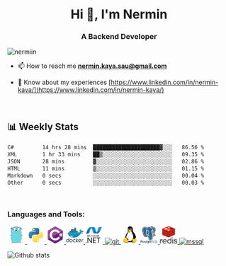 <h1 align="center">Hi 👋, I'm Nermin</h1>
<h3 align="center">A Backend Developer</h3>

<p align="left"> <img src="https://komarev.com/ghpvc/?username=nermiin&label=Profile%20views&color=0e75b6&style=flat" alt="nermiin" /> </p>


- 📫 How to reach me **nermin.kaya.sau@gmail.com**

- 📄 Know about my experiences [https://www.linkedin.com/in/nermin-kaya/](https://www.linkedin.com/in/nermin-kaya/)

<br> 

## 📊 Weekly Stats
<!--START_SECTION:waka-->

```text
C#         14 hrs 28 mins  █████████████████████▓░░░   86.56 %
XML        1 hr 33 mins    ██▒░░░░░░░░░░░░░░░░░░░░░░   09.35 %
JSON       28 mins         ▓░░░░░░░░░░░░░░░░░░░░░░░░   02.86 %
HTML       11 mins         ▒░░░░░░░░░░░░░░░░░░░░░░░░   01.15 %
Markdown   0 secs          ░░░░░░░░░░░░░░░░░░░░░░░░░   00.04 %
Other      0 secs          ░░░░░░░░░░░░░░░░░░░░░░░░░   00.03 %
```

<!--END_SECTION:waka-->

<br> 

<h3 align="left">Languages and Tools:</h3>
<p align="left"> 
  <a href="https://golang.org" target="_blank" rel="noreferrer"> <img src="https://raw.githubusercontent.com/devicons/devicon/master/icons/go/go-original.svg" alt="go" width="40" height="40"/> </a> 
  <a href="https://www.python.org" target="_blank" rel="noreferrer"> <img src="https://raw.githubusercontent.com/devicons/devicon/master/icons/python/python-original.svg" alt="python" width="40" height="40"/> </a>
  <a href="https://www.w3schools.com/cs/" target="_blank" rel="noreferrer"> <img src="https://raw.githubusercontent.com/devicons/devicon/master/icons/csharp/csharp-original.svg" alt="csharp" width="40" height="40"/> </a> 
  <a href="https://www.docker.com/" target="_blank" rel="noreferrer"> <img src="https://raw.githubusercontent.com/devicons/devicon/master/icons/docker/docker-original-wordmark.svg" alt="docker" width="40" height="40"/> </a> 
  <a href="https://dotnet.microsoft.com/" target="_blank" rel="noreferrer"> <img src="https://raw.githubusercontent.com/devicons/devicon/master/icons/dot-net/dot-net-original-wordmark.svg" alt="dotnet" width="40" height="40"/> </a>
  <a href="https://git-scm.com/" target="_blank" rel="noreferrer"> <img src="https://www.vectorlogo.zone/logos/git-scm/git-scm-icon.svg" alt="git" width="40" height="40"/> </a>
  <a href="https://www.linux.org/" target="_blank" rel="noreferrer"> <img src="https://raw.githubusercontent.com/devicons/devicon/master/icons/linux/linux-original.svg" alt="linux" width="40" height="40"/> </a>
  <a href="https://www.postgresql.org" target="_blank" rel="noreferrer"> <img src="https://raw.githubusercontent.com/devicons/devicon/master/icons/postgresql/postgresql-original-wordmark.svg" alt="postgresql" width="40" height="40"/> </a>
  <a href="https://redis.io" target="_blank" rel="noreferrer"> <img src="https://raw.githubusercontent.com/devicons/devicon/master/icons/redis/redis-original-wordmark.svg" alt="redis" width="40" height="40"/> </a>
  <a href="https://www.microsoft.com/en-us/sql-server" target="_blank" rel="noreferrer"> <img src="https://www.svgrepo.com/show/303229/microsoft-sql-server-logo.svg" alt="mssql" width="40" height="40"/> </a> 
</p>


![Github stats](https://github-readme-stats.vercel.app/api?username=nermiin&theme=react&show_icons=true&count_private=true)

